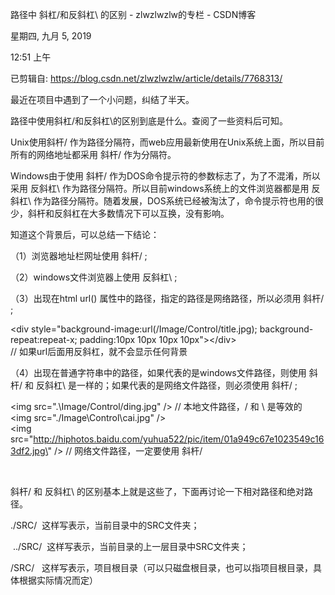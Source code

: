 路径中 斜杠/和反斜杠\\ 的区别 - zlwzlwzlw的专栏 - CSDN博客

星期四, 九月 5, 2019

12:51 上午

已剪辑自: <https://blog.csdn.net/zlwzlwzlw/article/details/7768313/>

最近在项目中遇到了一个小问题，纠结了半天。

路径中使用斜杠/和反斜杠\\的区别到底是什么。查阅了一些资料后可知。

Unix使用斜杆/ 作为路径分隔符，而web应用最新使用在Unix系统上面，所以目前所有的网络地址都采用 斜杆/ 作为分隔符。

Windows由于使用 斜杆/ 作为DOS命令提示符的参数标志了，为了不混淆，所以采用 反斜杠\\ 作为路径分隔符。所以目前windows系统上的文件浏览器都是用 反斜杠\\ 作为路径分隔符。随着发展，DOS系统已经被淘汰了，命令提示符也用的很少，斜杆和反斜杠在大多数情况下可以互换，没有影响。

知道这个背景后，可以总结一下结论：

（1）浏览器地址栏网址使用 斜杆/ ;

（2）windows文件浏览器上使用 反斜杠\\ ;

（3）出现在html url() 属性中的路径，指定的路径是网络路径，所以必须用 斜杆/ ;

\<div style=\"background-image:url(/Image/Control/title.jpg); background-repeat:repeat-x; padding:10px 10px 10px 10px\"\>\</div\>\
// 如果url后面用反斜杠，就不会显示任何背景

（4）出现在普通字符串中的路径，如果代表的是windows文件路径，则使用 斜杆/ 和 反斜杠\\ 是一样的；如果代表的是网络文件路径，则必须使用 斜杆/ ;

\<img src=\".\\Image/Control/ding.jpg\" /\> // 本地文件路径，/ 和 \\ 是等效的\
\<img src=\"./Image\\Control\\cai.jpg\" /\>\
\<img src=\"http://hiphotos.baidu.com/yuhua522/pic/item/01a949c67e1023549c163df2.jpg\" /\> // 网络文件路径，一定要使用 斜杆/

 

斜杆/ 和 反斜杠\\ 的区别基本上就是这些了，下面再讨论一下相对路径和绝对路径。

./SRC/  这样写表示，当前目录中的SRC文件夹；

 ../SRC/  这样写表示，当前目录的上一层目录中SRC文件夹；

/SRC/   这样写表示，项目根目录（可以只磁盘根目录，也可以指项目根目录，具体根据实际情况而定）

